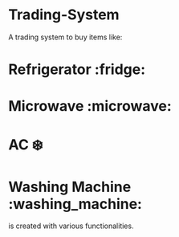 # Trading-System
A trading system to buy items like:
# Refrigerator :fridge:
# Microwave :microwave:
# AC :snowflake:
# Washing Machine :washing_machine:
is created with various functionalities.
